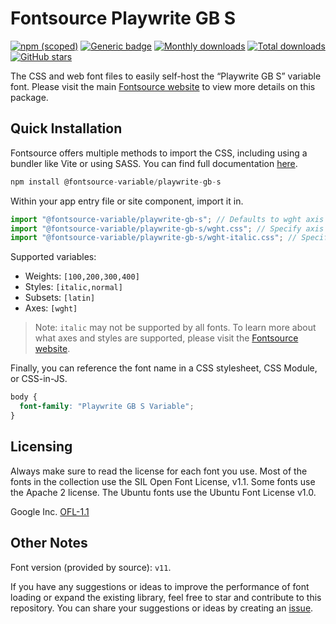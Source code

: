 # Fontsource Playwrite GB S

[![npm (scoped)](https://img.shields.io/npm/v/@fontsource-variable/playwrite-gb-s?color=brightgreen)](https://www.npmjs.com/package/@fontsource-variable/playwrite-gb-s) [![Generic badge](https://img.shields.io/badge/fontsource-passing-brightgreen)](https://github.com/fontsource/fontsource) [![Monthly downloads](https://badgen.net/npm/dm/@fontsource-variable/playwrite-gb-s)](https://github.com/fontsource/fontsource) [![Total downloads](https://badgen.net/npm/dt/@fontsource-variable/playwrite-gb-s)](https://github.com/fontsource/fontsource) [![GitHub stars](https://img.shields.io/github/stars/fontsource/fontsource.svg?style=social&label=Star)](https://github.com/fontsource/fontsource/stargazers)

The CSS and web font files to easily self-host the “Playwrite GB S” variable font. Please visit the main [Fontsource website](https://fontsource.org/fonts/playwrite-gb-s) to view more details on this package.

## Quick Installation

Fontsource offers multiple methods to import the CSS, including using a bundler like Vite or using SASS. You can find full documentation [here](https://fontsource.org/docs/getting-started/introduction).

```javascript
npm install @fontsource-variable/playwrite-gb-s
```

Within your app entry file or site component, import it in.

```javascript
import "@fontsource-variable/playwrite-gb-s"; // Defaults to wght axis
import "@fontsource-variable/playwrite-gb-s/wght.css"; // Specify axis
import "@fontsource-variable/playwrite-gb-s/wght-italic.css"; // Specify axis and style
```

Supported variables:
- Weights: `[100,200,300,400]`
- Styles: `[italic,normal]`
- Subsets: `[latin]`
- Axes: `[wght]`

> Note: `italic` may not be supported by all fonts. To learn more about what axes and styles are supported, please visit the [Fontsource website](https://fontsource.org/fonts/playwrite-gb-s).

Finally, you can reference the font name in a CSS stylesheet, CSS Module, or CSS-in-JS.

```css
body {
  font-family: "Playwrite GB S Variable";
}
```

## Licensing
Always make sure to read the license for each font you use. Most of the fonts in the collection use the SIL Open Font License, v1.1. Some fonts use the Apache 2 license. The Ubuntu fonts use the Ubuntu Font License v1.0.

Google Inc.
[OFL-1.1](http://scripts.sil.org/OFL)

## Other Notes
Font version (provided by source): `v11`.

If you have any suggestions or ideas to improve the performance of font loading or expand the existing library, feel free to star and contribute to this repository. You can share your suggestions or ideas by creating an [issue](https://github.com/fontsource/fontsource/issues).